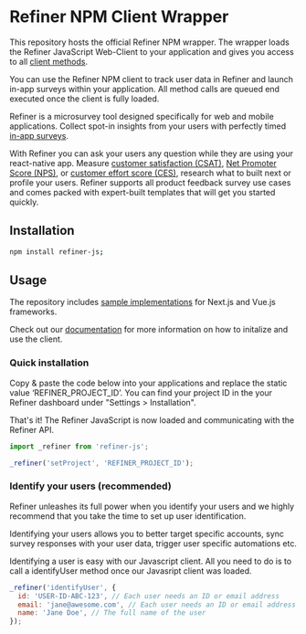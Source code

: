 # Refiner NPM Client Wrapper

This repository hosts the official Refiner NPM wrapper. The wrapper loads the Refiner JavaScript Web-Client to your application and gives you access to all [client methods](https://refiner.io/docs/kb/javascript-client/reference/). 

You can use the Refiner NPM client to track user data in Refiner and launch in-app surveys within your application. All method calls are queued end executed once the client is fully loaded.

Refiner is a microsurvey tool designed specifically for web and mobile applications. Collect spot-in insights from your users with perfectly timed [in-app surveys](https://refiner.io/features/in-product-microsurveys/).

With Refiner you can ask your users any question while they are using your react-native app. Measure [customer satisfaction (CSAT)](https://refiner.io/solutions/csat/), [Net Promoter Score (NPS)](https://refiner.io/solutions/nps/), or [customer effort score (CES)](https://refiner.io/solutions/ces/), research what to built next or profile your users. Refiner supports all product feedback survey use cases and comes packed with expert-built templates that will get you started quickly.

## Installation

```sh
npm install refiner-js;
```

## Usage

The repository includes [sample implementations](https://github.com/refiner-io/js-client-npm/tree/master/examples) for Next.js and Vue.js frameworks.

Check out our [documentation](https://refiner.io/docs/kb/install-client/npm-package/) for more information on how to initalize and use the client.


### Quick installation 

Copy & paste the code below into your applications and replace the static value ‘REFINER_PROJECT_ID’. You can find your project ID in the your Refiner dashboard under "Settings > Installation".

That's it! The Refiner JavaScript is now loaded and communicating with the Refiner API.

```js
import _refiner from 'refiner-js';

_refiner('setProject', 'REFINER_PROJECT_ID');
```

### Identify your users (recommended)

Refiner unleashes its full power when you identify your users and we highly recommend that you take the time to set up user identification.

Identifying your users allows you to better target specific accounts, sync survey responses with your user data, trigger user specific automations etc.

Identifying a user is easy with our Javascript client. All you need to do is to call a identifyUser method once our Javasript client was loaded.

```js
_refiner('identifyUser', {
  id: 'USER-ID-ABC-123', // Each user needs an ID or email address
  email: 'jane@awesome.com', // Each user needs an ID or email address
  name: 'Jane Doe', // The full name of the user
});
```

